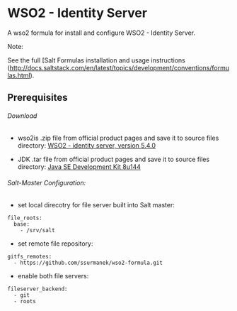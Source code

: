 # WSO2 - Identity Server

A wso2 formula for install and configure WSO2 - Identity Server.

Note:

See the full [Salt Formulas installation and usage instructions (http://docs.saltstack.com/en/latest/topics/development/conventions/formulas.html).


## Prerequisites 

###### Download
- wso2is .zip file from official product pages and save it to source files directory:
[WSO2 - identity server, version 5.4.0](https://wso2.com/identity-and-access-management#download)

- JDK .tar file from official product pages and save it to source files directory:
[Java SE Development Kit 8u144](http://www.oracle.com/technetwork/java/javase/downloads/java-archive-javase8-2177648.html?printOnly=1)

###### Salt-Master Configuration:
- set local direcotry for file server built into Salt master:
```
file_roots:
  base:
    - /srv/salt
```
- set remote file repository:
```
gitfs_remotes:
  - https://github.com/ssurmanek/wso2-formula.git
```

- enable both file servers:
```
fileserver_backend:
  - git
  - roots
```
